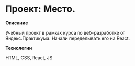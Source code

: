 # Проект: Место. 

**Описание**

Учебный проект в рамках курса по веб-разработке от Яндекс.Практикума. Начали переделывать его на React.

**Технологии**

HTML, CSS, React, JS
